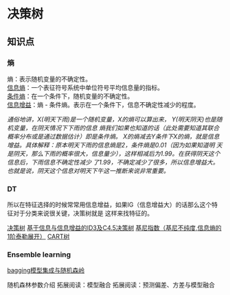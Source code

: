 # 决策树
## 知识点

### 熵
熵：表示随机变量的不确定性。  
[信息熵](https://zhuanlan.zhihu.com/p/89958871)：一个表征符号系统中单位符号平均信息量的指标。  
[条件熵](https://zhuanlan.zhihu.com/p/26551798)：在一个条件下，随机变量的不确定性。  
[信息增益](https://zhuanlan.zhihu.com/p/26596036)：熵 - 条件熵。表示在一个条件下，信息不确定性减少的程度。  

*通俗地讲，X(明天下雨)是一个随机变量，X的熵可以算出来， Y(明天阴天)也是随机变量，在阴天情况下下雨的信息
熵我们如果也知道的话（此处需要知道其联合概率分布或是通过数据估计）即是条件熵。
X的熵减去Y条件下X的熵，就是信息增益。具体解释：原本明天下雨的信息熵是2，条件熵是0.01（因为如果知道明
天是阴天，那么下雨的概率很大，信息量少），这样相减后为1.99。在获得阴天这个信息后，下雨信息不确定性减少
了1.99，不确定减少了很多，所以信息增益大。也就是说，阴天这个信息对明天下午这一推断来说非常重要。*

### DT
所以在特征选择的时候常常用信息增益，如果IG（信息增益大）的话那么这个特征对于分类来说很关键，决策树就是
这样来找特征的。  

[]()
[决策树](https://zhuanlan.zhihu.com/p/26703300)
[基于信息与信息增益的ID3及C4.5决策树](https://www.cnblogs.com/pinard/p/6050306.html)
[基尼指数（基尼不纯度,信息熵的1阶泰勒展开）](https://www.zhihu.com/question/296781126/answer/508112100)
[CART树](https://www.cnblogs.com/pinard/p/6053344.html)

### Ensemble learning
[bagging模型集成与随机森岭]()

随机森林参数介绍
拓展阅读：模型融合
拓展阅读：预测偏差、方差与模型融合






